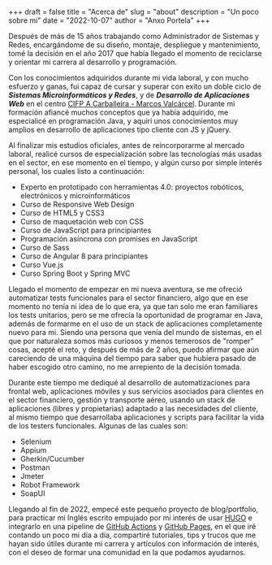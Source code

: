 +++
draft = false
title = "Acerca de"
slug = "about"
description = "Un poco sobre mi"
date = "2022-10-07"
author = "Anxo Portela"
+++

Después de más de 15 años trabajando como Administrador de Sistemas y Redes, encargándome de su diseño, montaje, despliegue y mantenimiento, tomé la decisión en el año 2017 que había llegado el momento de reciclarse y orientar mi carrera al desarrollo y programación. 

Con los conocimientos adquiridos durante mi vida laboral, y con mucho esfuerzo y ganas, fui capaz de cursar y superar con exito un doble ciclo de _**Sistemas Microinformáticos y Redes**_, y de _**Desarrollo de Aplicaciones Web**_ en el centro [CIFP A Carballeira - Marcos Valcárcel](https://cifpacarballeira.gal/). Durante mi formación afiancé muchos conceptos que ya había adquirido, me especialicé en programación Java, y aquirí unos conocimientos muy amplios en desarrollo de aplicaciones tipo cliente con JS y jQuery.

Al finalizar mis estudios oficiales, antes de reincorporarme al mercado laboral, realicé cursos de especialización sobre las tecnologías más usadas en el sector, en ese momento en el tiempo, y algún curso por simple interés personal, los cuales listo a continuación:

 - Experto en prototipado con herramientas 4.0: proyectos robóticos, electrónicos y microinformáticos
 - Curso de Responsive Web Design
 - Curso de HTML5 y CSS3
 - Curso de maquetación web con CSS
 - Curso de JavaScript para principiantes
 - Programación asíncrona con promises en JavaScript
 - Curso de Sass
 - Curso de Angular 8 para principiantes
 - Curso Vue.js
 - Curso Spring Boot y Spring MVC

Llegado el momento de empezar en mi nueva aventura, se me ofreció automatizar tests funcionales para el sector financiero, algo que en ese momento no tenía ni idea de lo que era, ya que tan solo me eran familiares los tests unitarios, pero se me ofrecía la oportunidad de programar en Java, además de formarme en el uso de un stack de aplicaciones completamente nuevo para mi. Siendo una persona que venía del mundo de sistemas, en el que por naturaleza somos más curiosos y menos temerosos de "romper" cosas, acepté el reto, y después de más de 2 años, puedo afirmar que aún careciendo de una máquina del tiempo para saber que hubiera pasado de haber escogido otro camino, no me arrepiento de la decisión tomada.

Durante este tiempo me dediqué al desarrollo de automatizaciones para frontal web, aplicaciones móviles y sus servicios asociados para clientes en el sector financiero, gestión y transporte aéreo, usando un stack de aplicaciones (libres y propietarias) adaptado a las necesidades del cliente, al mismo tiempo que desarrollaba aplicaciones y scripts para facilitar la vida de los testers funcionales. Algunas de las cuales son:

 - Selenium
 - Appium
 - Gherkin/Cucumber
 - Postman
 - Jmeter
 - Robot Framework
 - SoapUI

Llegando al fin de 2022, empecé este pequeño proyecto de blog/portfolio, para practicar mi Inglés escrito empujado por mi interés de usar [HUGO](https://gohugo.io/) e integrarlo en una pipeline de [GitHub Actions](https://github.com/features/actions) y [GitHub Pages](https://pages.github.com/), en el que iré contando un poco mi día a día, compartiré tutoriales, tips y trucos que me hayan sido útiles durante mi carrera y artículos con información de interés, con el deseo de formar una comunidad en la que podamos ayudarnos.

